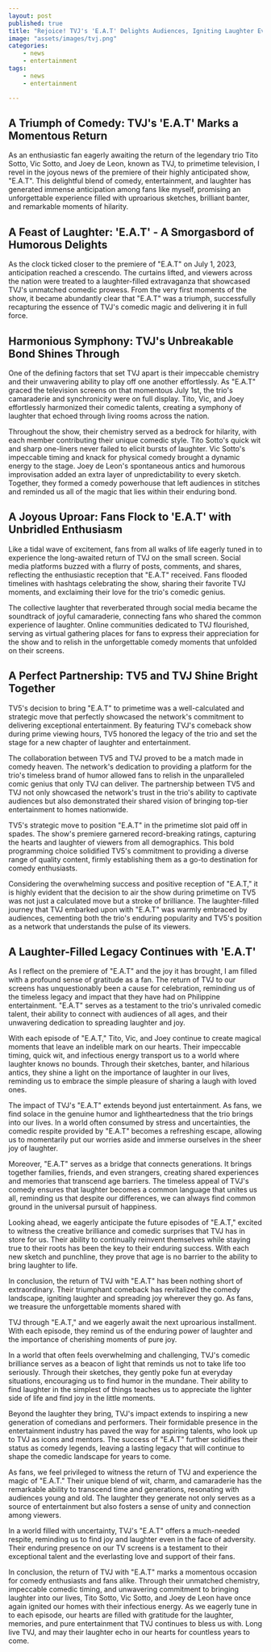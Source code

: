 ```yaml
---
layout: post
published: true
title: "Rejoice! TVJ's 'E.A.T' Delights Audiences, Igniting Laughter Everywhere"
image: "assets/images/tvj.png"
categories:
    - news
    - entertainment
tags:
    - news
    - entertainment

---
```


## A Triumph of Comedy: TVJ's 'E.A.T' Marks a Momentous Return

As an enthusiastic fan eagerly awaiting the return of the legendary trio Tito Sotto, Vic Sotto, and Joey de Leon, known as TVJ, to primetime television, I revel in the joyous news of the premiere of their highly anticipated show, "E.A.T". This delightful blend of comedy, entertainment, and laughter has generated immense anticipation among fans like myself, promising an unforgettable experience filled with uproarious sketches, brilliant banter, and remarkable moments of hilarity.

## A Feast of Laughter: 'E.A.T' - A Smorgasbord of Humorous Delights

As the clock ticked closer to the premiere of "E.A.T" on July 1, 2023, anticipation reached a crescendo. The curtains lifted, and viewers across the nation were treated to a laughter-filled extravaganza that showcased TVJ's unmatched comedic prowess. From the very first moments of the show, it became abundantly clear that "E.A.T" was a triumph, successfully recapturing the essence of TVJ's comedic magic and delivering it in full force.

## Harmonious Symphony: TVJ's Unbreakable Bond Shines Through

One of the defining factors that set TVJ apart is their impeccable chemistry and their unwavering ability to play off one another effortlessly. As "E.A.T" graced the television screens on that momentous July 1st, the trio's camaraderie and synchronicity were on full display. Tito, Vic, and Joey effortlessly harmonized their comedic talents, creating a symphony of laughter that echoed through living rooms across the nation.

Throughout the show, their chemistry served as a bedrock for hilarity, with each member contributing their unique comedic style. Tito Sotto's quick wit and sharp one-liners never failed to elicit bursts of laughter. Vic Sotto's impeccable timing and knack for physical comedy brought a dynamic energy to the stage. Joey de Leon's spontaneous antics and humorous improvisation added an extra layer of unpredictability to every sketch. Together, they formed a comedy powerhouse that left audiences in stitches and reminded us all of the magic that lies within their enduring bond.

## A Joyous Uproar: Fans Flock to 'E.A.T' with Unbridled Enthusiasm

Like a tidal wave of excitement, fans from all walks of life eagerly tuned in to experience the long-awaited return of TVJ on the small screen. Social media platforms buzzed with a flurry of posts, comments, and shares, reflecting the enthusiastic reception that "E.A.T" received. Fans flooded timelines with hashtags celebrating the show, sharing their favorite TVJ moments, and exclaiming their love for the trio's comedic genius.

The collective laughter that reverberated through social media became the soundtrack of joyful camaraderie, connecting fans who shared the common experience of laughter. Online communities dedicated to TVJ flourished, serving as virtual gathering places for fans to express their appreciation for the show and to relish in the unforgettable comedy moments that unfolded on their screens.

## A Perfect Partnership: TV5 and TVJ Shine Bright Together

TV5's decision to bring "E.A.T" to primetime was a well-calculated and strategic move that perfectly showcased the network's commitment to delivering exceptional entertainment. By featuring TVJ's comeback show during prime viewing hours, TV5 honored the legacy of the trio and set the stage for a new chapter of laughter and entertainment.

The collaboration between TV5 and TVJ proved to be a match made in comedy heaven. The network's dedication to providing a platform for the trio's timeless brand of humor allowed fans to relish in the unparalleled comic genius that only TVJ can deliver. The partnership between TV5 and TVJ not only showcased the network's trust in the trio's ability to captivate audiences but also demonstrated their shared vision of bringing top-tier entertainment to homes nationwide.

TV5's strategic move to position "E.A.T" in the primetime slot paid off in spades. The show's premiere garnered record-breaking ratings, capturing the hearts and laughter of viewers from all demographics. This bold programming choice solidified TV5's commitment to providing a diverse range of quality content, firmly establishing them as a go-to destination for comedy enthusiasts.

Considering the overwhelming success and positive reception of "E.A.T," it is highly evident that the decision to air the show during primetime on TV5 was not just a calculated move but a stroke of brilliance. The laughter-filled journey that TVJ embarked upon with "E.A.T" was warmly embraced by audiences, cementing both the trio's enduring popularity and TV5's position as a network that understands the pulse of its viewers.

## A Laughter-Filled Legacy Continues with 'E.A.T'

As I reflect on the premiere of "E.A.T" and the joy it has brought, I am filled with a profound sense of gratitude as a fan. The return of TVJ to our screens has unquestionably been a cause for celebration, reminding us of the timeless legacy and impact that they have had on Philippine entertainment. "E.A.T" serves as a testament to the trio's unrivaled comedic talent, their ability to connect with audiences of all ages, and their unwavering dedication to spreading laughter and joy.

With each episode of "E.A.T," Tito, Vic, and Joey continue to create magical moments that leave an indelible mark on our hearts. Their impeccable timing, quick wit, and infectious energy transport us to a world where laughter knows no bounds. Through their sketches, banter, and hilarious antics, they shine a light on the importance of laughter in our lives, reminding us to embrace the simple pleasure of sharing a laugh with loved ones.

The impact of TVJ's "E.A.T" extends beyond just entertainment. As fans, we find solace in the genuine humor and lightheartedness that the trio brings into our lives. In a world often consumed by stress and uncertainties, the comedic respite provided by "E.A.T" becomes a refreshing escape, allowing us to momentarily put our worries aside and immerse ourselves in the sheer joy of laughter.

Moreover, "E.A.T" serves as a bridge that connects generations. It brings together families, friends, and even strangers, creating shared experiences and memories that transcend age barriers. The timeless appeal of TVJ's comedy ensures that laughter becomes a common language that unites us all, reminding us that despite our differences, we can always find common ground in the universal pursuit of happiness.

Looking ahead, we eagerly anticipate the future episodes of "E.A.T," excited to witness the creative brilliance and comedic surprises that TVJ has in store for us. Their ability to continually reinvent themselves while staying true to their roots has been the key to their enduring success. With each new sketch and punchline, they prove that age is no barrier to the ability to bring laughter to life.

In conclusion, the return of TVJ with "E.A.T" has been nothing short of extraordinary. Their triumphant comeback has revitalized the comedy landscape, igniting laughter and spreading joy wherever they go. As fans, we treasure the unforgettable moments shared with

TVJ through "E.A.T," and we eagerly await the next uproarious installment. With each episode, they remind us of the enduring power of laughter and the importance of cherishing moments of pure joy.

In a world that often feels overwhelming and challenging, TVJ's comedic brilliance serves as a beacon of light that reminds us not to take life too seriously. Through their sketches, they gently poke fun at everyday situations, encouraging us to find humor in the mundane. Their ability to find laughter in the simplest of things teaches us to appreciate the lighter side of life and find joy in the little moments.

Beyond the laughter they bring, TVJ's impact extends to inspiring a new generation of comedians and performers. Their formidable presence in the entertainment industry has paved the way for aspiring talents, who look up to TVJ as icons and mentors. The success of "E.A.T" further solidifies their status as comedy legends, leaving a lasting legacy that will continue to shape the comedic landscape for years to come.

As fans, we feel privileged to witness the return of TVJ and experience the magic of "E.A.T." Their unique blend of wit, charm, and camaraderie has the remarkable ability to transcend time and generations, resonating with audiences young and old. The laughter they generate not only serves as a source of entertainment but also fosters a sense of unity and connection among viewers.

In a world filled with uncertainty, TVJ's "E.A.T" offers a much-needed respite, reminding us to find joy and laughter even in the face of adversity. Their enduring presence on our TV screens is a testament to their exceptional talent and the everlasting love and support of their fans.

In conclusion, the return of TVJ with "E.A.T" marks a momentous occasion for comedy enthusiasts and fans alike. Through their unmatched chemistry, impeccable comedic timing, and unwavering commitment to bringing laughter into our lives, Tito Sotto, Vic Sotto, and Joey de Leon have once again ignited our homes with their infectious energy. As we eagerly tune in to each episode, our hearts are filled with gratitude for the laughter, memories, and pure entertainment that TVJ continues to bless us with. Long live TVJ, and may their laughter echo in our hearts for countless years to come.